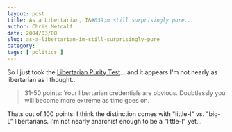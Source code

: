 ```yaml
---
layout: post
title: As a Libertarian, I&#039;m still surprisingly pure...
author: Chris Metcalf
date: 2004/03/08
slug: as-a-libertarian-im-still-surprisingly-pure
category: 
tags: [ politics ]
---
```


So I just took the <a href="http://www.bcaplan.com/cgi/purity.cgi">Libertarian Purity Test</a>... and it appears I'm not nearly as libertarian as I thought...

<blockquote>31-50 points: Your libertarian credentials are obvious. Doubtlessly you will become more extreme as time goes on.</blockquote>

Thats out of 100 points. I think the distinction comes with "little-l" vs. "big-L" libertarians. I'm not nearly anarchist enough to be a "little-l" yet...
